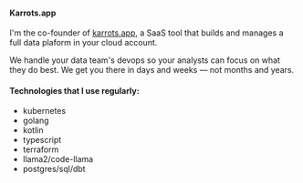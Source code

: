#### Karrots.app

I'm the co-founder of [karrots.app](https://karrots.app), a SaaS tool that builds and manages a full data plaform in your cloud account.

We handle your data team's devops so your analysts can focus on what they do best. We get you there in days and weeks — not months and years.

#### Technologies that I use regularly:

* kubernetes
* golang
* kotlin
* typescript
* terraform
* llama2/code-llama
* postgres/sql/dbt
